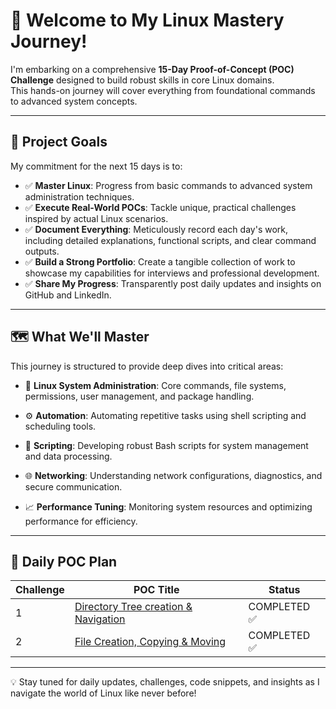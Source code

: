 # 🚀 Welcome to My Linux Mastery Journey!

I'm embarking on a comprehensive **15-Day Proof-of-Concept (POC) Challenge** designed to build robust skills in core Linux domains.  
This hands-on journey will cover everything from foundational commands to advanced system concepts.

---

## 🎯 Project Goals

My commitment for the next 15 days is to:

- ✅ **Master Linux**: Progress from basic commands to advanced system administration techniques.
- ✅ **Execute Real-World POCs**: Tackle unique, practical challenges inspired by actual Linux scenarios.
- ✅ **Document Everything**: Meticulously record each day's work, including detailed explanations, functional scripts, and clear command outputs.
- ✅ **Build a Strong Portfolio**: Create a tangible collection of work to showcase my capabilities for interviews and professional development.
- ✅ **Share My Progress**: Transparently post daily updates and insights on GitHub and LinkedIn.

---

## 🗺️ What We'll Master

This journey is structured to provide deep dives into critical areas:

- 🐧 **Linux System Administration**: Core commands, file systems, permissions, user management, and package handling.

- ⚙️ **Automation**: Automating repetitive tasks using shell scripting and scheduling tools.

- 📜 **Scripting**: Developing robust Bash scripts for system management and data processing.

- 🌐 **Networking**: Understanding network configurations, diagnostics, and secure communication.

- 📈 **Performance Tuning**: Monitoring system resources and optimizing performance for efficiency.

---
## 📅 Daily POC Plan



| Challenge |                              POC Title                                                                                                                   | Status               |
|-----------|-----------------------------------------------------------------------------------------------------------------------------------------------------------|---------------------|
| 1         | [Directory Tree creation & Navigation](https://github.com/vasanth-z/LINUX-15-DAYS-CHALLENGE/blob/5625f61f88af3f75a92ab9f42273a59026f72d8d/challenge_1.md) |  COMPLETED ✅       |
| 2         | [File Creation, Copying & Moving](https://github.com/vasanth-z/LINUX-15-DAYS-CHALLENGE/blob/5625f61f88af3f75a92ab9f42273a59026f72d8d/Challenge_2.md)      |  COMPLETED ✅       |

---


💡 Stay tuned for daily updates, challenges, code snippets, and insights as I navigate the world of Linux like never before!




